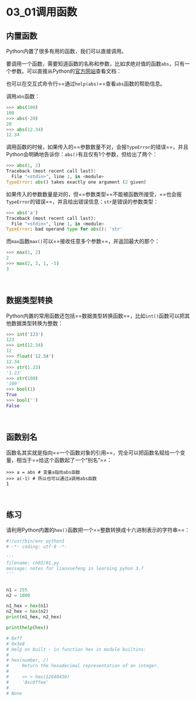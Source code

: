 # 03_01调用函数

## 内置函数

Python内置了很多有用的函数，我们可以直接调用。

要调用一个函数，需要知道函数的名称和参数，比如求绝对值的函数`abs`，只有一个参数。可以直接从Python的[官方网站](https://docs.python.org/3/library/functions.html#abs)查看文档：

也可以在交互式命令行==通过`help(abs)`==查看`abs`函数的帮助信息。

调用`abs`函数：

```python
>>> abs(100)
100
>>> abs(-20)
20
>>> abs(12.34)
12.34
```

调用函数的时候，如果传入的==参数数量不对，会报`TypeError`的错误==，并且Python会明确地告诉你：`abs()`有且仅有1个参数，但给出了两个：

```python
>>> abs(1, 2)
Traceback (most recent call last):
  File "<stdin>", line 1, in <module>
TypeError: abs() takes exactly one argument (2 given)
```

如果传入的参数数量是对的，但==参数类型==不能被函数所接受，==也会报`TypeError`的错误==，并且给出错误信息：`str`是错误的参数类型：

```python
>>> abs('a')
Traceback (most recent call last):
  File "<stdin>", line 1, in <module>
TypeError: bad operand type for abs(): 'str'
```

而`max`函数`max()`可以==接收任意多个参数==，并返回最大的那个：

```python
>>> max(1, 2)
2
>>> max(2, 3, 1, -5)
3
```

<br>

## 数据类型转换

Python内置的常用函数还包括==数据类型转换函数==，比如`int()`函数可以把其他数据类型转换为整数：

```python
>>> int('123')
123
>>> int(12.34)
12
>>> float('12.34')
12.34
>>> str(1.23)
'1.23'
>>> str(100)
'100'
>>> bool(1)
True
>>> bool('')
False
```

<br>

## 函数别名

函数名其实就是指向==一个函数对象的引用==，完全可以把函数名赋给一个变量，相当于==给这个函数起了一个“别名”==：

```
>>> a = abs # 变量a指向abs函数
>>> a(-1) # 所以也可以通过a调用abs函数
1
```

<br>

## 练习

请利用Python内置的`hex()`函数把一个==整数转换成十六进制表示的字符串==：

```python
#!/usr/bin/env python3
# -*- coding: utf-8 -*-

'''
filename: ch03/01.py
message: notes for liaoxuefeng in learning pyhon 3.7
'''


n1 = 255
n2 = 1000

n1_hex = hex(n1)
n2_hex = hex(n2)
print(n1_hex, n2_hex)

print(help(hex))

# 0xff
# 0x3e8
# Help on built - in function hex in module builtins:
# 
# hex(number, /)
#     Return the hexadecimal representation of an integer. 
#     
#     >> > hex(12648430)
#     '0xc0ffee'
# 
# None
```